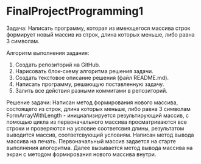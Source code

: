 # FinalProjectProgramming1
Задача: Написать программу, которая из имеющегося массива строк формирует новый массив из строк, длина которых меньше, либо равна 3 символам.

Алгоритм выполнения задания:
1. Создать репозиторий на GitHub.
2. Нарисовать блок-схему алгоритма решения задачи.
3. Создать текстовое описание решения (файл README.md).
4. Написать программу, решающую поставленную задачу.
5. Залить все действия разными коммитами в репозиторий.

Решение задачи:
Написан метод формирования нового массива, состоящего из строк, длина которых меньше, либо равна 3 символам FormArrayWithLength - инициализируется результирующий массив, с помощью цикла из первоначального массива просматриваются все строки и проверяются на условие соответсвия длины, результатом выводится массив, соответсвующий условиям. Написан метод вывода массива на печать.
Первоначальный массив задается на старте выполнения алогоритма. Далее вызывается метод вывода массива на экран с методом формирования нового массива внутри.
